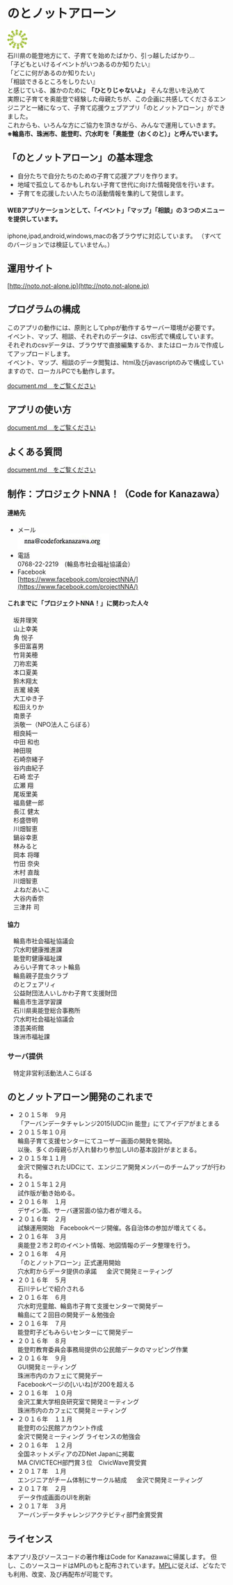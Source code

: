 のとノットアローン
====

![シンボル](images/notalone_symbol.png)   
石川県の能登地方にて、子育てを始めたばかり、引っ越したばかり…  
「子どもといけるイベントがいつあるのか知りたい』  
「どこに何があるのか知りたい」  
「相談できるところをしりたい』  
と感じている、誰かのために
**「ひとりじゃないよ」**
そんな思いを込めて  
実際に子育てを奥能登で経験した母親たちが、この企画に共感してくださるエンジニアと一緒になって、子育て応援ウェブアプリ「のとノットアローン」ができました。  
これからも、いろんな方にご協力を頂きながら、みんなで運用していきます。  
**※輪島市、珠洲市、能登町、穴水町を「奥能登（おくのと）」と呼んでいます。**

## 「のとノットアローン」の基本理念
* 自分たちで自分たちのための子育て応援アプリを作ります。  
* 地域で孤立してるかもしれない子育て世代に向けた情報発信を行います。
* 子育てを応援したい人たちの活動情報を集約して発信します。  

#### WEBアプリケーションとして、「イベント」「マップ」「相談」の３つのメニューを提供しています。
iphone,ipad,android,windows,macの各ブラウザに対応しています。
（すべてのバージョンでは検証していません。）

## 運用サイト
[http://noto.not-alone.jp](http://noto.not-alone.jp)  

## プログラムの構成
このアプリの動作には、原則としてphpが動作するサーバー環境が必要です。  
イベント、マップ、相談、それぞれのデータは、csv形式で構成しています。  
それぞれのcsvデータは、ブラウザで直接編集するか、またはローカルで作成してアップロードします。  
イベント、マップ、相談のデータ閲覧は、html及びjavascriptのみで構成していますので、ローカルPCでも動作します。

[document.md　をご覧ください](document.md)


## アプリの使い方
[document.md　をご覧ください](document.md)

## よくある質問
[document.md　をご覧ください](document.md)

## 制作：プロジェクトNNA！（Code for Kanazawa）
#### 連絡先
* メール  
![](images/mailaddress.jpg)
* 電話  
0768-22-2219　(輪島市社会福祉協議会）
* Facebook  
[https://www.facebook.com/projectNNA/](https://www.facebook.com/projectNNA/)  

#### これまでに「プロジェクトNNA！」に関わった人々
　坂井理笑  
　山上幸美   
　角 悦子  
　多田富喜男  
　竹背美穂   
　刀祢宏美   
　本口夏美  
　鈴木翔太  
　吉瀧 綾美  
　大工ゆき子  
　松田えりか  
　南景子  
　浜敬一（NPO法人こらぼる）  
　相良純一  
　中田 和也  
　神田現  
　石崎奈緒子  
　谷内由紀子   
　石崎 宏子  
　広瀬 翔  
　尾坂里美  
　福島健一郎  
　長江 健太  
　杉盛啓明  
　川畑智恵  
　鍋谷幸恵  
　林みると  
　岡本 将暉  
　竹田 奈央  
　木村 直哉  
　川畑智恵  
　よねだあいこ  
　大谷内香奈  
　三津井 司  

#### 協力
　輪島市社会福祉協議会  
　穴水町健康推進課  
　能登町健康福祉課  
　みらい子育てネット輪島  
　輪島親子昆虫クラブ  
　のとフェアリィ  
　公益財団法人いしかわ子育て支援財団  
　輪島市生涯学習課  
　石川県奥能登総合事務所  
　穴水町社会福祉協議会  
　漆芸美術館  
　珠洲市福祉課  

### サーバ提供  
　特定非営利活動法人こらぼる   

## のとノットアローン開発のこれまで
* ２０１５年　９月  
「アーバンデータチャレンジ2015(UDC)in 能登」にてアイデアがまとまる  
* ２０１５年１０月  
輪島子育て支援センターにてユーザー画面の開発を開始。  
以後、多くの母親らが入れ替わり参加しUIの基本設計がまとまる。 
* ２０１５年１１月  
金沢で開催されたUDCにて、エンジニア開発メンバーのチームアップが行われる。  
* ２０１５年１２月  
試作版が動き始める。  
* ２０１６年　１月  
デザイン面、サーバ運営面の協力者が増える。  
* ２０１６年　２月   
試験運用開始　Facebookページ開催。各自治体の参加が増えてくる。  
* ２０１６年　３月   
奥能登２市２町のイベント情報、地図情報のデータ整理を行う。  
* ２０１６年　４月   
「のとノットアローン」正式運用開始  
穴水町からデータ提供の承諾  　
金沢で開発ミーティング  
* ２０１６年　５月  
石川テレビで紹介される  
* ２０１６年　６月  
穴水町児童館、輪島市子育て支援センターで開発デー  
輪島にて２回目の開発デー＆勉強会  
* ２０１６年　７月  
能登町子どもみらいセンターにて開発デー  
* ２０１６年　８月  
能登町教育委員会事務局提供の公民館データのマッピング作業  
* ２０１６年　９月  
GUI開発ミーティング  
珠洲市内のカフェにて開発デー  
Facebookページの[いいね]が200を超える  
* ２０１６年　１０月  
金沢工業大学相良研究室で開発ミーティング  
珠洲市内のカフェにて開発ミーティング  
* ２０１６年　１１月  
能登町の公民館アカウント作成  
金沢で開発ミーティング ライセンスの勉強会  
* ２０１６年　１２月  
全国ネットメディアのZDNet Japanに掲載  
MA CIVICTECH部門賞３位　CivicWave賞受賞  
* ２０１７年　１月  
エンジニアがチーム体制にサークル結成  　
金沢で開発ミーティング  
* ２０１７年　２月  
データ作成画面のUIを刷新  
* ２０１７年　３月  
アーバンデータチャレンジアクテビティ部門金賞受賞  

## ライセンス   
本アプリ及びソースコードの著作権はCode for Kanazawaに帰属します。 
但し、このソースコードはMPLのもと配布されています。[MPL](https://www.mozilla.org/en-US/MPL/2.0/)に従えば、どなたでも利用、改変、及び再配布が可能です。

